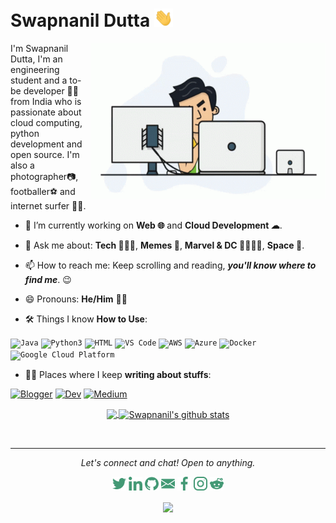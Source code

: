# Swapnanil Dutta <img src="https://raw.githubusercontent.com/swapnanildutta/swapnanildutta/master/assets/gifs/Hi.gif" width="30px">

<img align="right" height="250" width="375" alt="GIF" src="https://raw.githubusercontent.com/swapnanildutta/swapnanildutta/master/assets/gifs/nothing.gif" />

I'm Swapnanil Dutta, I'm an engineering student and a to-be developer 👨‍💻 from India who is passionate about cloud computing, python development and open source. I'm also a photographer📷, footballer⚽️ and internet surfer 🏄‍♂️.

- 🔭 I’m currently working on **Web 🌐** and **Cloud Development ☁**.

- 💬 Ask me about: **Tech 👨🏻‍💻**, **Memes 🤣**, **Marvel & DC 🦸‍♂️🦸‍♀️**, **Space 🌌**.

- 📫 How to reach me: Keep scrolling and reading, _**you'll know where to find me**_. 😉

- 😄 Pronouns: **He/Him** 👦🏻

- 🛠️ Things I know **How to Use**:

<p align="left">
<code><img src="https://github.com/swapnanildutta/swapnanildutta/blob/master/static/dev/languages/java.svg" alt="Java" style="vertical-align:top margin:6px 4px" width="70"></code>
<code><img src="https://github.com/swapnanildutta/swapnanildutta/blob/master/static/dev/languages/python.svg" alt="Python3" style="vertical-align:top margin:6px 4px" width="70"></code>
<code><img src="https://github.com/swapnanildutta/swapnanildutta/blob/master/static/dev/languages/html.svg" alt="HTML" style="vertical-align:top margin:6px 4px" width="70"></code>
<code><img src="https://github.com/swapnanildutta/swapnanildutta/blob/master/static/dev/tools/visualstudio_code.svg" alt="VS Code" style="vertical-align:top margin:6px 4px" width="70"></code>
<code><img src="https://github.com/swapnanildutta/swapnanildutta/blob/master/static/dev/services/aws.svg" alt="AWS" style="vertical-align:top margin:6px 4px" width="70"></code>
<code><img src="https://github.com/swapnanildutta/swapnanildutta/blob/master/static/dev/services/azure.svg" alt="Azure" style="vertical-align:top margin:6px 4px" width="70"></code>
<code><img src="https://github.com/swapnanildutta/swapnanildutta/blob/master/static/dev/services/dockerhub.svg" alt="Docker" style="vertical-align:top margin:6px 4px" width="70"></code>
<code><img src="https://github.com/swapnanildutta/swapnanildutta/blob/master/static/dev/services/google_cloud_platform.svg" alt="Google Cloud Platform" style="vertical-align:top margin:6px 4px" width="70"></code>
</p>

- ✍🏻 Places where I keep **writing about stuffs**:

<p align="left">
<a href="https://swapnanildutta2000.blogspot.com/"><img src="https://github.com/swapnanildutta/swapnanildutta/blob/master/static/blogs/blogger.svg" alt="Blogger" style="vertical-align:top margin:6px 4px" width="80"></a>
<a href="https://dev.to/swapnanildutta"><img src="https://github.com/swapnanildutta/swapnanildutta/blob/master/static/blogs/devto.svg" alt="Dev" style="vertical-align:top margin:6px 4px" width="80"></a>
<a href="https://medium.com/@swapnanildutta2000"><img src="https://github.com/swapnanildutta/swapnanildutta/blob/master/static/blogs/medium.svg" alt="Medium" style="vertical-align:top margin:6px 4px" width="80"></a>
</p>

<p align="center">
<a href="https://github.com/swapnanildutta">
  <img align="center" src="https://github-readme-stats.vercel.app/api/top-langs/?username=swapnanildutta&theme=dark&layout=compact&exclude_repo=IoT-Libraries,Hackerrank-Codes" />
  <img align="center" src="https://github-readme-stats.vercel.app/api?username=swapnanildutta&show_icons=true&theme=dark&count_private=true&icon_color=439975&text_color=6e6e6e" alt="Swapnanil's github stats"/>
</a></p>
<br>

---

<p align="center">
  <i>Let's connect and chat! Open to anything.</i>
  <p align="center">
    <a href="https://twitter.com/swapnanildutta1"><img alt="Swapnanil Dutta | Twitter" width="22px" src="https://raw.githubusercontent.com/swapnanildutta/swapnanildutta/master/assets/svgs/twitter.svg" /></a>
    <a href="https://www.linkedin.com/in/swapnanil-dutta-8898ba92/"><img alt=" Linkedin" width="22px" src="https://raw.githubusercontent.com/swapnanildutta/swapnanildutta/master/assets/svgs/linkedin.svg" /></a>
    <a href="https://github.com/swapnanildutta"><img alt=" GitHub" width="22px" src="https://raw.githubusercontent.com/swapnanildutta/swapnanildutta/master/assets/svgs/github.svg" /></a>
    <a href="mailto:swapnanildutta2000@gmail.com"><img alt=" Mail" width="22px" src="https://raw.githubusercontent.com/swapnanildutta/swapnanildutta/master/assets/svgs/email.svg" /></a>
    <a href="https://www.facebook.com/swapnanil.dutta.5/"><img alt=" Facebook" width="22px" src="https://raw.githubusercontent.com/swapnanildutta/swapnanildutta/master/assets/svgs/facebook.svg" /></a>
    <a href="https://www.instagram.com/swapnanildutta/"><img alt=" Instagram" width="22px" src="https://raw.githubusercontent.com/swapnanildutta/swapnanildutta/master/assets/svgs/instagram.svg" /></a>
    <a href="https://www.reddit.com/user/swapnanildutta"><img alt=" Reddit" width="22px" src="https://raw.githubusercontent.com/swapnanildutta/swapnanildutta/master/assets/svgs/reddit.svg" /></a>
  </p>

  <p align="center">
    <img align="center" src="https://komarev.com/ghpvc/?username=swapnanildutta&color=439975&style=flat-square">
  </p>
</p>
